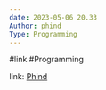 ```yaml
---
date: 2023-05-06 20.33
Author: phind  
Type: Programming
---
```

#link  #Programming  

link: [Phind](https://www.phind.com/)
